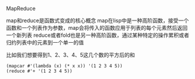 MapReduce


map和reduce是函数式变成的核心概念
map在lisp中是一种高阶函数，接受一个函数和一个列表作为参数，map会将传入的函数应用于列表的每个元素然后返回一个新列表
reduce或者fold也是另一种高阶函数，通过某种特定的操作累积或者归约列表中的元素到一个单一的值

比如我们想要得到1、2、3、4、5这几个数的平方后的和
```Lisp
(mapcar #'(lambda (x) (* x x)) '(1 2 3 4 5))
(reduce #'+ '(1 2 3 4 5))
```
